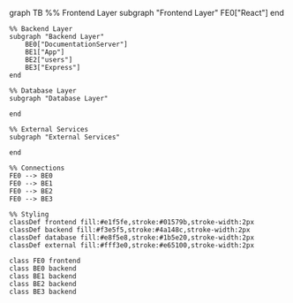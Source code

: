 
graph TB
    %% Frontend Layer
    subgraph "Frontend Layer"
        FE0["React"]
    end
    
    %% Backend Layer
    subgraph "Backend Layer"
        BE0["DocumentationServer"]
        BE1["App"]
        BE2["users"]
        BE3["Express"]
    end
    
    %% Database Layer
    subgraph "Database Layer"
        
    end
    
    %% External Services
    subgraph "External Services"
        
    end
    
    %% Connections
    FE0 --> BE0
    FE0 --> BE1
    FE0 --> BE2
    FE0 --> BE3
    
    %% Styling
    classDef frontend fill:#e1f5fe,stroke:#01579b,stroke-width:2px
    classDef backend fill:#f3e5f5,stroke:#4a148c,stroke-width:2px
    classDef database fill:#e8f5e8,stroke:#1b5e20,stroke-width:2px
    classDef external fill:#fff3e0,stroke:#e65100,stroke-width:2px
    
    class FE0 frontend
    class BE0 backend
    class BE1 backend
    class BE2 backend
    class BE3 backend
    
    
